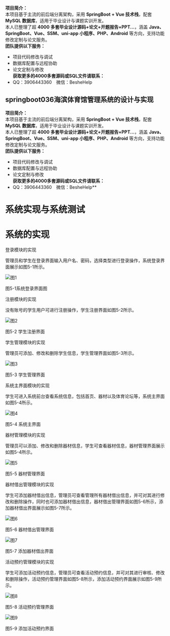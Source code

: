 **项目简介：**  
本项目基于主流的前后端分离架构，采用 **SpringBoot + Vue 技术栈**，配套 **MySQL 数据库**，适用于毕业设计与课题实训开发。  
本人已整理了超 **4000 多套毕业设计源码+论文+开题报告+PPT...**，涵盖 **Java、SpringBoot、Vue、SSM、uni-app 小程序、PHP、Android** 等方向，支持功能修改定制与论文服务。  
**团队提供以下服务：**  
- 项目代码修改与调试  
- 数据库配置与远程协助  
- 论文定制与修改  
**获取更多的4000多套源码或SQL文件请联系：**  
- QQ：3906443360 微信：BesheHelp


## springboot036海滨体育馆管理系统的设计与实现

**项目简介：**  
本项目基于主流的前后端分离架构，采用 **SpringBoot + Vue 技术栈**，配套 **MySQL 数据库**，适用于毕业设计与课题实训开发。  
本人已整理了超 **4000 多套毕业设计源码+论文+开题报告+PPT...**，涵盖 **Java、SpringBoot、Vue、SSM、uni-app 小程序、PHP、Android** 等方向，支持功能修改定制与论文服务。  
**团队提供以下服务：**  
- 项目代码修改与调试  
- 数据库配置与远程协助  
- 论文定制与修改  
**获取更多的4000多套源码或SQL文件请联系：**  
- QQ：3906443360 微信：BesheHelp**


# 系统实现与系统测试

# 系统的实现

登录模块的实现

管理员和学生在登录界面输入用户名、密码，选择类型进行登录操作，系统登录界面展示如图5-1所示。

![图1](images/image_0.png)

图5-1系统登录界面图

注册模块的实现

没有账号的学生用户可进行注册操作，学生注册界面如图5-2所示。

![图2](images/image_1.png)

图5-2  学生注册界面

学生管理模块的实现

管理员可添加、修改和删除学生信息，学生管理界面如图5-3所示。

![图3](images/image_2.png)

图5-3 学生管理界面

系统主界面模块的实现

学生可进入系统前台查看系统信息，包括首页、器材以及体育论坛等，系统主界面如图5-4所示。

![图4](images/image_3.png)

图5-4 系统主界面

器材管理模块的实现

管理员可以添加、修改和删除器材信息，学生可查看器材信息，器材管理界面展示如图5-4所示。

![图5](images/image_4.png)

图5-5 器材管理界面

器材借出管理模块的实现

学生可添加器材借出信息，管理员可查看管理所有器材借出信息，并可对其进行修改和删除操作，同时也可添加器材借出信息，器材借出管理界面如图5-6所示，添加器材借出界面展示如图5-7所示。

![图6](images/image_5.png)

图5-6 器材借出管理界面

![图7](images/image_6.png)

图5-7 添加器材借出界面

活动预约管理模块的实现

学生可添加活动预约信息，管理员可查看活动预约信息，并可对其进行审核、修改和删除操作，活动预约管理界面如图5-8所示，添加活动预约界面展示如图5-9所示。

![图8](images/image_7.png)

图5-8 活动预约管理界面

![图9](images/image_8.png)

图5-9 添加活动预约界面

